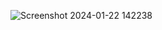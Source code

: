 ![Screenshot 2024-01-22 142238](https://github.com/aparna10pandey/nested_grid/assets/156917948/1b0de53a-087f-42cb-b898-de97f0e5ecab)
